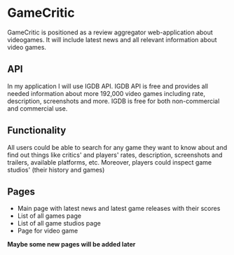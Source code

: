 # GameCritic

GameCritic is positioned as a review aggregator web-application about videogames. It will include latest news and all relevant information about video games.

## API

In my application I will use IGDB API. IGDB API is free and provides all needed information about more 192,000 video games including rate, description, screenshots and more. IGDB is free for both non-commercial and commercial use.

## Functionality

All users could be able to search for any game they want to know about and find out things like critics' and players' rates, description, screenshots and trailers, available platforms, etc. Moreover, players could inspect game studios' (their history and games)

## Pages 

- Main page with latest news and latest game releases with their scores
- List of all games page
- List of all game studios page
- Page for video game

**Maybe some new pages will be added later**


